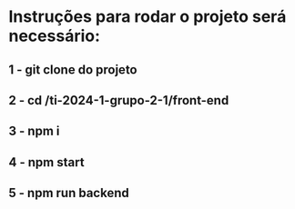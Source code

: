 # Instruções para rodar o projeto será necessário: 
## 1 - git clone do projeto
## 2 - cd /ti-2024-1-grupo-2-1/front-end
## 3 - npm i
## 4 - npm start
## 5 - npm run backend
